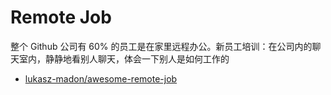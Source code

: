 # Remote Job

整个 Github 公司有 60% 的员工是在家里远程办公。新员工培训：在公司内的聊天室内，静静地看别人聊天，体会一下别人是如何工作的

- [lukasz-madon/awesome-remote-job](https://github.com/lukasz-madon/awesome-remote-job)
